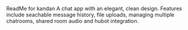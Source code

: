 ReadMe for kandan
A chat app with an elegant, clean design. Features include seachable message history, file uploads, managing multiple chatrooms, shared room audio and hubot integration.


